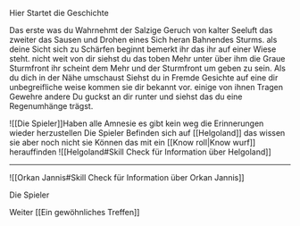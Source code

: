 
Hier Startet die Geschichte

Das erste was du Wahrnehmt der Salzige Geruch von kalter Seeluft das zweiter das Sausen und Drohen eines Sich heran Bahnendes Sturms. als deine Sicht sich zu Schärfen beginnt bemerkt ihr das ihr auf einer Wiese steht. nicht weit von dir siehst du das toben Mehr unter über ihm die Graue Sturmfront ihr scheint dem Mehr und der Sturmfront um geben zu sein.
Als du dich in der Nähe umschaust Siehst du in Fremde Gesichte auf eine dir unbegreifliche weise kommen sie dir bekannt vor. einige von ihnen Tragen Gewehre andere
Du guckst an dir runter und siehst das du eine Regenumhänge trägst.


 ![[Die Spieler]]Haben alle Amnesie es gibt kein weg die Erinnerungen wieder herzustellen
 Die Spieler Befinden sich auf [[Helgoland]] das wissen sie aber noch nicht sie Können das mit ein [[Know roll|Know wurf]] herauffinden
![[Helgoland#Skill Check für Information über Helgoland]]

---

![[Orkan Jannis#Skill Check für Information über Orkan Jannis]]


Die Spieler

Weiter [[Ein gewöhnliches Treffen]]